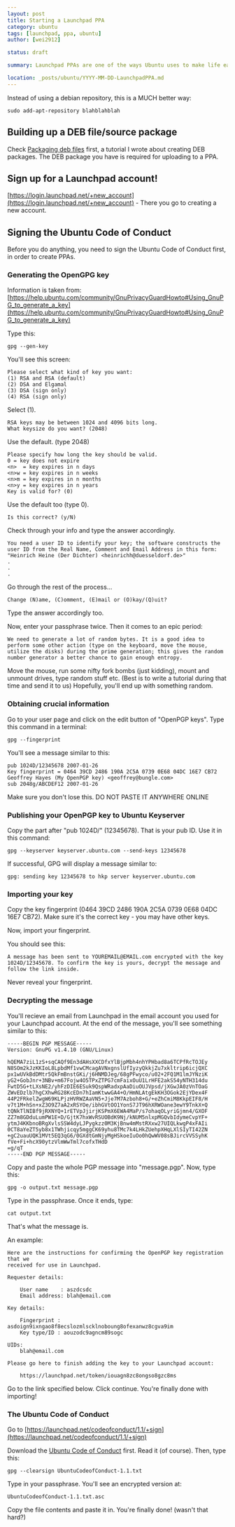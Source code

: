 ```yaml
---
layout: post
title: Starting a Launchpad PPA
category: ubuntu
tags: [launchpad, ppa, ubuntu]
author: [wei2912]

status: draft

summary: Launchpad PPAs are one of the ways Ubuntu uses to make life easier for common users, who don't want to copy whole lines of text into their /etc/apt/sources.list.

location: _posts/ubuntu/YYYY-MM-DD-LaunchpadPPA.md
---
```

Instead of using a debian repository, this is a MUCH better way:

    sudo add-apt-repository blahblahblah

<!-- more -->

## Building up a DEB file/source package
Check [Packaging deb files](/posts/PackagingDebFiles.html) first, a tutorial I wrote about creating DEB packages. The DEB package you have is required for uploading to a PPA.

## Sign up for a Launchpad account!
[https://login.launchpad.net/+new_account](https://login.launchpad.net/+new_account) - There you go to creating a new account.

## Signing the Ubuntu Code of Conduct

Before you do anything, you need to sign the Ubuntu Code of Conduct first, in order to create PPAs.

### Generating the OpenGPG key

Information is taken from: [https://help.ubuntu.com/community/GnuPrivacyGuardHowto#Using_GnuPG_to_generate_a_key](https://help.ubuntu.com/community/GnuPrivacyGuardHowto#Using_GnuPG_to_generate_a_key)

Type this:

    gpg --gen-key

You'll see this screen:

    Please select what kind of key you want:
    (1) RSA and RSA (default)
    (2) DSA and Elgamal
    (3) DSA (sign only)
    (4) RSA (sign only)

Select (1).

    RSA keys may be between 1024 and 4096 bits long.
    What keysize do you want? (2048) 

Use the default. (type 2048)

    Please specify how long the key should be valid.
    0 = key does not expire
    <n>  = key expires in n days
    <n>w = key expires in n weeks
    <n>m = key expires in n months
    <n>y = key expires in n years
    Key is valid for? (0) 

Use the default too (type 0).

    Is this correct? (y/N) 

Check through your info and type the answer accordingly.

    You need a user ID to identify your key; the software constructs the user ID from the Real Name, Comment and Email Address in this form:
    "Heinrich Heine (Der Dichter) <heinrichh@duesseldorf.de>"
    .
    .
    .

Go through the rest of the process...

    Change (N)ame, (C)omment, (E)mail or (O)kay/(Q)uit? 

Type the answer accordingly too.

Now, enter your passphrase twice. Then it comes to an epic period:

    We need to generate a lot of random bytes. It is a good idea to perform some other action (type on the keyboard, move the mouse, utilize the disks) during the prime generation; this gives the random number generator a better chance to gain enough entropy.

Move the mouse, run some nifty fork bombs (just kidding), mount and unmount drives, type random stuff etc. (Best is to write a tutorial during that time and send it to us) Hopefully, you'll end up with something random.

### Obtaining crucial information

Go to your user page and click on the edit button of "OpenPGP keys". Type this command in a terminal:

    gpg --fingerprint

You'll see a message similar to this:

    pub 1024D/12345678 2007-01-26
    Key fingerprint = 0464 39CD 2486 190A 2C5A 0739 0E68 04DC 16E7 CB72
    Geoffrey Hayes (My OpenPGP key) <geoffrey@bungle.com>
    sub 2048g/ABCDEF12 2007-01-26

Make sure you don't lose this. DO NOT PASTE IT ANYWHERE ONLINE

### Publishing your OpenPGP key to Ubuntu Keyserver

Copy the part after "pub 1024D/" (12345678). That is your pub ID. Use it in this command:

    gpg --keyserver keyserver.ubuntu.com --send-keys 12345678

If successful, GPG will display a message similar to:

    gpg: sending key 12345678 to hkp server keyserver.ubuntu.com

### Importing your key

Copy the key fingerprint (0464 39CD 2486 190A 2C5A 0739 0E68 04DC 16E7 CB72). Make sure it's the correct key - you may have other keys.

Now, import your fingerprint.

You should see this:

    A message has been sent to YOUREMAIL@EMAIL.com encrypted with the key 1024D/12345678. To confirm the key is yours, decrypt the message and follow the link inside. 

<p class="notice">Never reveal your fingerprint.</p>

### Decrypting the message

You'll recieve an email from Launchpad in the email account you used for your Launchpad account. At the end of the message, you'll see something similar to this:

    -----BEGIN PGP MESSAGE-----
    Version: GnuPG v1.4.10 (GNU/Linux)
    
    hQEMA7ziL1zS+sqCAQf9En3dAHsXXCDfxYlBjpMbh4nhYPHbad8a6TCPfRcTOJEy
    N8SOm2kJzKKIoL8LpbdMf1vwCMcagAVNxgnslUfIyzyQkkjZu7xkltrip6icjQXC
    px1wUVkBdDMtr5QkFmBnstGKi/j6HNMDJeg/68gPFwyco/u02+2FQ1M1lmJYNziK
    yG2+GobJnr+3NBv+m67Fojw4O5TPxZTPG7cmFaixOuU1LrHFE2akS54yNTH314du
    FwtD5G+tLXsNE2/yhFzDIE6ESuk9QspWRadxpAaDiuOUJVpsd/jXGwJA0zVnTOaG
    ZWvEDzlb7hgCXhwRG28KcEDn7hIamKtwwGA4+O/HmNLAtgEkKH3OGok2EjYDex4F
    44P2FRkelZwgW69KLPjzHVRWZAaVN5+Jje7M7Azboh8+G/+eZhCmiM8KkpEIF8/H
    v7t1M+hSn+xZ3O9Z7aA2xRSYOe/ibhGVtOO1YonS7JT96hXRWOane3ewY9TnkX+Q
    tQNkTlNIBf9jRXNYQ+1rETVpJjirjKSPmX6EWA4MaP/s7ohaqOLyriGjmn4/GXOF
    ZZ7m8GDduLumPW1E+D/GjtK7hxWvRSUOBdK9Nj/kNUM5nlxpMGQvbIdymeCvpYF+
    ytmJ4KKbnoBRgXvlsSSW4dyLJPygkzz0M3KjBnw4mMstRXxw27UIQLkwgP4xFAIi
    0CT8aYeZT5yb8x1TWhjicqy5mggCK69yhu8TMc7k4LHkZUehpXHqLXlSIyTI42ZN
    +gC2uauUQK1MVt5EQ3qG6/0GXdtGmNjyMgHSkoeIuOo0hQwWV08sBJircVVSSyhK
    fVe+Fi+hcX90ytzVlmWwTml7cofxTHdD
    =g/qT
    -----END PGP MESSAGE-----

Copy and paste the whole PGP message into "message.pgp". Now, type this:

    gpg -o output.txt message.pgp

Type in the passphrase. Once it ends, type:

    cat output.txt

That's what the message is.

An example:

    Here are the instructions for confirming the OpenPGP key registration that we
    received for use in Launchpad.
    
    Requester details:
    
        User name    : aszdcsdc
        Email address: blah@email.com

    Key details:
    
        Fingerprint : asdoign9ixngao8f8ecslozmlscklnoboung8ofexanwz8cgva9im
        Key type/ID : aouzodc9agncm89sogc
    
    UIDs:
        blah@email.com
    
    Please go here to finish adding the key to your Launchpad account:
    
        https://launchpad.net/token/iouagn8zc8ongso8gzc8ms

Go to the link specified below. Click continue. You're finally done with importing!

### The Ubuntu Code of Conduct

Go to [https://launchpad.net/codeofconduct/1.1/+sign](https://launchpad.net/codeofconduct/1.1/+sign)

Download the [Ubuntu Code of Conduct](https://launchpad.net/codeofconduct/1.1/+download) first. Read it (of course). Then, type this:

    gpg --clearsign UbuntuCodeofConduct-1.1.txt

Type in your passphrase. You'll see an encrypted version at:

    UbuntuCodeofConduct-1.1.txt.asc

Copy the file contents and paste it in. You're finally done! (wasn't that hard?)

